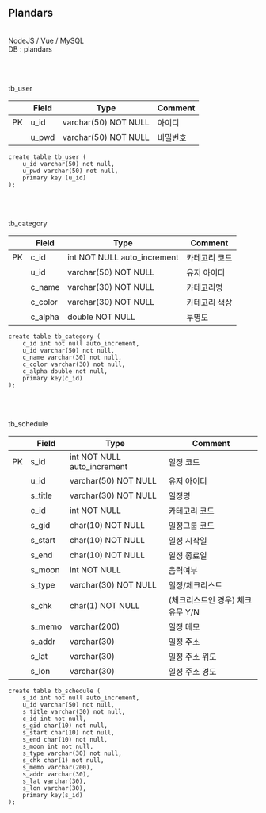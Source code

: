 ## Plandars

<br>
NodeJS / Vue / MySQL
<br>
DB : plandars

<br><br>

tb_user

||Field|Type|Comment|
|---|---|---|---|
|PK|u_id|varchar(50) NOT NULL|아이디|
||u_pwd|varchar(50) NOT NULL|비밀번호|

```
create table tb_user (
	u_id varchar(50) not null,
	u_pwd varchar(50) not null,
	primary key (u_id)
);
```

<br><br>

tb_category

||Field|Type|Comment|
|---|---|---|---|
|PK|c_id|int NOT NULL auto_increment|카테고리 코드|
||u_id|varchar(50) NOT NULL|유저 아이디|
||c_name|varchar(30) NOT NULL|카테고리명|
||c_color|varchar(30) NOT NULL|카테고리 색상|
||c_alpha|double NOT NULL|투명도|

```
create table tb_category (
	c_id int not null auto_increment,
    u_id varchar(50) not null,
	c_name varchar(30) not null,
	c_color varchar(30) not null,
	c_alpha double not null,
	primary key(c_id)
);
```

<br><br>

tb_schedule

||Field|Type|Comment|
|---|---|---|---|
|PK|s_id|int NOT NULL auto_increment|일정 코드|
||u_id|varchar(50) NOT NULL|유저 아이디|
||s_title|varchar(30) NOT NULL|일정명|
||c_id|int NOT NULL|카테고리 코드|
||s_gid|char(10) NOT NULL|일정그룹 코드|
||s_start|char(10) NOT NULL|일정 시작일|
||s_end|char(10) NOT NULL|일정 종료일|
||s_moon|int NOT NULL|음력여부|
||s_type|varchar(30) NOT NULL|일정/체크리스트|
||s_chk|char(1) NOT NULL|(체크리스트인 경우) 체크유무 Y/N|
||s_memo|varchar(200)|일정 메모|
||s_addr|varchar(30)|일정 주소|
||s_lat|varchar(30)|일정 주소 위도|
||s_lon|varchar(30)|일정 주소 경도|


```
create table tb_schedule (
	s_id int not null auto_increment,
    u_id varchar(50) not null,
	s_title varchar(30) not null,
	c_id int not null,
	s_gid char(10) not null,
	s_start char(10) not null,
	s_end char(10) not null,
	s_moon int not null,
	s_type varchar(30) not null,
	s_chk char(1) not null,
	s_memo varchar(200),
	s_addr varchar(30),
	s_lat varchar(30),
	s_lon varchar(30),
	primary key(s_id)
);
```